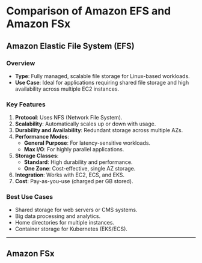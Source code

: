 # Comparison of Amazon EFS and Amazon FSx

## **Amazon Elastic File System (EFS)**

### Overview
- **Type**: Fully managed, scalable file storage for Linux-based workloads.
- **Use Case**: Ideal for applications requiring shared file storage and high availability across multiple EC2 instances.

### Key Features
1. **Protocol**: Uses NFS (Network File System).
2. **Scalability**: Automatically scales up or down with usage.
3. **Durability and Availability**: Redundant storage across multiple AZs.
4. **Performance Modes**:
   - **General Purpose**: For latency-sensitive workloads.
   - **Max I/O**: For highly parallel applications.
5. **Storage Classes**:
   - **Standard**: High durability and performance.
   - **One Zone**: Cost-effective, single AZ storage.
6. **Integration**: Works with EC2, ECS, and EKS.
7. **Cost**: Pay-as-you-use (charged per GB stored).

### Best Use Cases
- Shared storage for web servers or CMS systems.
- Big data processing and analytics.
- Home directories for multiple instances.
- Container storage for Kubernetes (EKS/ECS).

---

## **Amazon FSx**

### Overview
- **Type**: Fully managed, specialized file storage optimized for specific workloads.
- **Use Case**: Designed for applications requiring compatibility with enterprise file systems like Windows File Server, Lustre, or NetApp ONTAP.

### Key Features
1. **Supported File Systems**:
   - **FSx for Windows File Server**: SMB protocol; integrates with Active Directory.
   - **FSx for Lustre**: High performance for HPC workloads.
   - **FSx for NetApp ONTAP**: Advanced data management capabilities.
2. **Performance**: High throughput and low latency for specific workloads.
3. **Scalability**: Requires provisioning of storage capacity in advance.
4. **Durability and Availability**: Configurable replication across AZs or within a single AZ.
5. **Integration**: Seamless for enterprise and HPC applications.
6. **Cost**: Pay for provisioned capacity, throughput, and data transfer.

### Best Use Cases
- Enterprise Windows applications requiring SMB.
- HPC applications like genomics, financial modeling.
- Data-intensive workloads with high throughput needs.
- Advanced data management with NetApp ONTAP.

---

## **Comparison Table**

| **Feature**             | **Amazon EFS**                         | **Amazon FSx**                               |
|--------------------------|-----------------------------------------|---------------------------------------------|
| **Type**                | Shared file storage for Linux.         | Specialized file systems for specific needs.|
| **File System**         | NFS.                                   | SMB, Lustre, NetApp ONTAP.                  |
| **Use Case**            | General-purpose file sharing.          | Enterprise, HPC, and advanced file systems. |
| **Scalability**         | Fully automatic.                       | Pre-provisioned, manual scaling required.   |
| **Performance**         | Moderate to high (parallel workloads). | Optimized for specific high-performance use cases. |
| **Replication**         | Always across multiple AZs (except One Zone). | Configurable (single or multi-AZ).          |
| **Integration**         | Native AWS Linux workloads.            | Enterprise apps, HPC, or Windows apps.      |
| **Cost Model**          | Pay-as-you-go per GB stored.           | Pay for provisioned storage and throughput. |
| **Examples**            | Web servers, analytics, home directories. | Windows-based apps, HPC, NetApp workflows.  |

---

## **Key Differences**

1. **File System Compatibility**:
   - **EFS**: Supports NFS for Linux-based workloads.
   - **FSx**: Supports SMB (Windows), Lustre (HPC), and NetApp ONTAP (advanced management).

2. **Scalability**:
   - **EFS**: Fully automatic, scales with usage.
   - **FSx**: Requires manual provisioning of storage and throughput.

3. **Performance**:
   - **EFS**: Suitable for moderate to highly parallel workloads.
   - **FSx**: Delivers high performance and low latency for specialized workloads.

4. **Cost**:
   - **EFS**: Cost-effective for general-purpose shared file storage.
   - **FSx**: More expensive, optimized for enterprise-grade applications.

5. **Use Cases**:
   - **EFS**: General-purpose shared storage for Linux workloads.
   - **FSx**: Tailored for enterprise applications, HPC, or advanced file systems.

---

